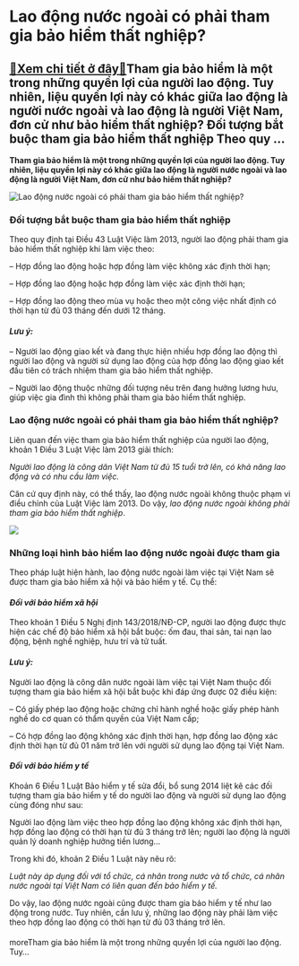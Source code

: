 Lao động nước ngoài có phải tham gia bảo hiểm thất nghiệp?
==========================================================

[:gift:Xem chi tiết ở đây:gift:](https://hddtvn.com/lao-dong-nuoc-ngoai-co-phai-tham-gia-bao-hiem-that-nghiep/)Tham gia bảo hiểm là một trong những quyền lợi của người lao động. Tuy nhiên, liệu quyền lợi này có khác giữa lao động là người nước ngoài và lao động là người Việt Nam, đơn cử như bảo hiểm thất nghiệp? Đối tượng bắt buộc tham gia bảo hiểm thất nghiệp Theo quy …
----------------------------------------------------------------------------------------------------------------------------------------------------------------------------------------------------------------------------------------------------------------------

**Tham gia bảo hiểm là một trong những quyền lợi của người lao động. Tuy nhiên, liệu quyền lợi này có khác giữa lao động là người nước ngoài và lao động là người Việt Nam, đơn cử như bảo hiểm thất nghiệp?**


![Lao động nước ngoài có phải tham gia bảo hiểm thất nghiệp?](https://hddtvn.com/wp-content/uploads/2021/01/uOWr2rqNBa.jpg)


### **Đối tượng bắt buộc tham gia bảo hiểm thất nghiệp**


Theo quy định tại Điều 43 Luật Việc làm 2013, người lao động phải tham gia bảo hiểm thất nghiệp khi làm việc theo:


– Hợp đồng lao động hoặc hợp đồng làm việc không xác định thời hạn;


– Hợp đồng lao động hoặc hợp đồng làm việc xác định thời hạn;


– Hợp đồng lao động theo mùa vụ hoặc theo một công việc nhất định có thời hạn từ đủ 03 tháng đến dưới 12 tháng.


#### ***Lưu ý:***


– Người lao động giao kết và đang thực hiện nhiều hợp đồng lao động thì người lao động và người sử dụng lao động của hợp đồng lao động giao kết đầu tiên có trách nhiệm tham gia bảo hiểm thất nghiệp.


– Người lao động thuộc những đối tượng nêu trên đang hưởng lương hưu, giúp việc gia đình thì không phải tham gia bảo hiểm thất nghiệp.


### **Lao động nước ngoài có phải tham gia bảo hiểm thất nghiệp?**


Liên quan đến việc tham gia bảo hiểm thất nghiệp của người lao động, khoản 1 Điều 3 Luật Việc làm 2013 giải thích:


*Người lao động là công dân Việt Nam từ đủ 15 tuổi trở lên, có khả năng lao động và có nhu cầu làm việc.*


Căn cứ quy định này, có thể thấy, lao động nước ngoài không thuộc phạm vi điều chỉnh của Luật Việc làm 2013. Do vậy, *lao động nước ngoài không phải tham gia bảo hiểm thất nghiệp*.


![](https://hddtvn.com/wp-content/uploads/2021/01/tl9WDQyet1.jpg)


### **Những loại hình bảo hiểm lao động nước ngoài được tham gia**


Theo pháp luật hiện hành, lao động nước ngoài làm việc tại Việt Nam sẽ được tham gia bảo hiểm xã hội và bảo hiểm y tế. Cụ thể:


#### ***Đối với bảo hiểm xã hội***


Theo khoản 1 Điều 5 Nghị định 143/2018/NĐ-CP, người lao động được thực hiện các chế độ bảo hiểm xã hội bắt buộc: ốm đau, thai sản, tai nạn lao động, bệnh nghề nghiệp, hưu trí và tử tuất.


#### ***Lưu ý:***


Người lao động là công dân nước ngoài làm việc tại Việt Nam thuộc đối tượng tham gia bảo hiểm xã hội bắt buộc khi đáp ứng được 02 điều kiện:


– Có giấy phép lao động hoặc chứng chỉ hành nghề hoặc giấy phép hành nghề do cơ quan có thẩm quyền của Việt Nam cấp;


– Có hợp đồng lao động không xác định thời hạn, hợp đồng lao động xác định thời hạn từ đủ 01 năm trở lên với người sử dụng lao động tại Việt Nam.


#### ***Đối với bảo hiểm y tế***


Khoản 6 Điều 1 Luật Bảo hiểm y tế sửa đổi, bổ sung 2014 liệt kê các đối tượng tham gia bảo hiểm y tế do người lao động và người sử dụng lao động cùng đóng như sau:


Người lao động làm việc theo hợp đồng lao động không xác định thời hạn, hợp đồng lao động có thời hạn từ đủ 3 tháng trở lên; người lao động là người quản lý doanh nghiệp hưởng tiền lương…


Trong khi đó, khoản 2 Điều 1 Luật này nêu rõ:


*Luật này áp dụng đối với tổ chức, cá nhân trong nước và tổ chức, cá nhân nước ngoài tại Việt Nam có liên quan đến bảo hiểm y tế.*


Do vậy, lao động nước ngoài cũng được tham gia bảo hiểm y tế như lao động trong nước. Tuy nhiên, cần lưu ý, những lao động này phải làm việc theo hợp đồng lao động có thời hạn từ đủ 03 tháng trở lên.


#### 


moreTham gia bảo hiểm là một trong những quyền lợi của người lao động. Tuy…

